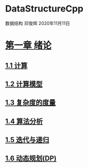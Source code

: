 # DataStructureCpp
数据结构 邓俊辉
2020年11月11日

# [第一章 绪论](https://github.com/yinyouhao/DataStructureCpp/blob/main/%E7%AC%AC1%E7%AB%A0%20%E7%BB%AA%E8%AE%BA.md)

## [1.1 计算](https://github.com/yinyouhao/DataStructureCpp/blob/main/%E7%AC%AC1%E7%AB%A0%20%E7%BB%AA%E8%AE%BA.md#11-%E8%AE%A1%E7%AE%97)

## [1.2 计算模型](https://github.com/yinyouhao/DataStructureCpp/blob/main/%E7%AC%AC1%E7%AB%A0%20%E7%BB%AA%E8%AE%BA.md#12-%E8%AE%A1%E7%AE%97%E6%A8%A1%E5%9E%8B)

## [1.3 复杂度的度量](https://github.com/yinyouhao/DataStructureCpp/blob/main/%E7%AC%AC1%E7%AB%A0%20%E7%BB%AA%E8%AE%BA.md#13-%E5%A4%8D%E6%9D%82%E5%BA%A6%E7%9A%84%E5%BA%A6%E9%87%8F)

## [1.4 算法分析](https://github.com/yinyouhao/DataStructureCpp/blob/main/%E7%AC%AC1%E7%AB%A0%20%E7%BB%AA%E8%AE%BA.md#14-%E7%AE%97%E6%B3%95%E5%88%86%E6%9E%90)

## [1.5 迭代与递归](https://github.com/yinyouhao/DataStructureCpp/blob/main/%E7%AC%AC1%E7%AB%A0%20%E7%BB%AA%E8%AE%BA.md#15-%E8%BF%AD%E4%BB%A3%E4%B8%8E%E9%80%92%E5%BD%92)

## [1.6 动态规划(DP)](https://github.com/yinyouhao/DataStructureCpp/blob/main/%E7%AC%AC1%E7%AB%A0%20%E7%BB%AA%E8%AE%BA.md#16-%E5%8A%A8%E6%80%81%E8%A7%84%E5%88%92dp)
